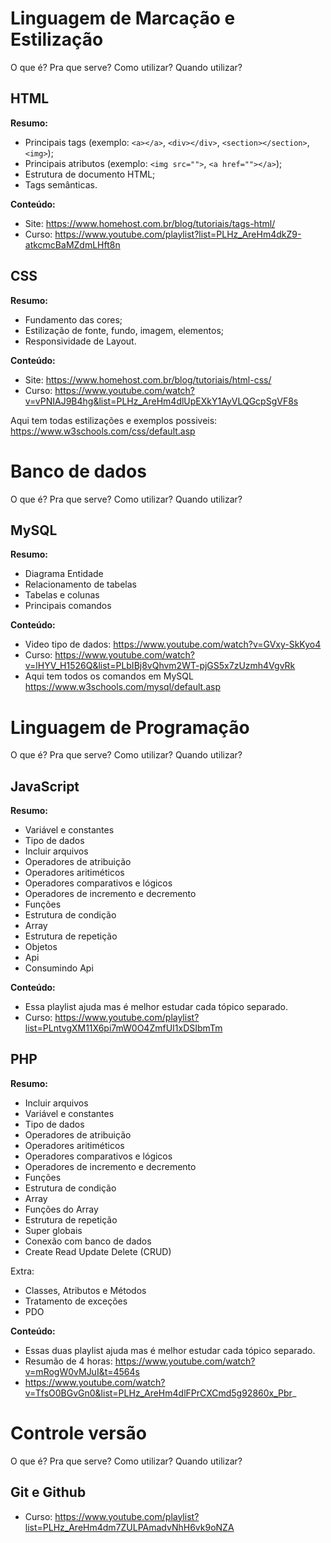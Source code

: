 # Linguagem de Marcação e Estilização
O que é? Pra que serve? Como utilizar? Quando utilizar?

## HTML
__Resumo:__
- Principais tags (exemplo: `<a></a>`, `<div></div>`, `<section></section>`, `<img>`);
- Principais atributos (exemplo: `<img src="">`, `<a href=""></a>`);
- Estrutura de documento HTML;
- Tags semânticas.

__Conteúdo:__
- Site: https://www.homehost.com.br/blog/tutoriais/tags-html/
- Curso: https://www.youtube.com/playlist?list=PLHz_AreHm4dkZ9-atkcmcBaMZdmLHft8n

## CSS
__Resumo:__
- Fundamento das cores;
- Estilização de fonte, fundo, imagem, elementos;
- Responsividade de Layout.

__Conteúdo:__
- Site: https://www.homehost.com.br/blog/tutoriais/html-css/
- Curso: https://www.youtube.com/watch?v=vPNIAJ9B4hg&list=PLHz_AreHm4dlUpEXkY1AyVLQGcpSgVF8s

Aqui tem todas estilizações e exemplos possiveis: https://www.w3schools.com/css/default.asp

# Banco de dados
O que é? Pra que serve? Como utilizar? Quando utilizar?

## MySQL
__Resumo:__
- Diagrama Entidade
- Relacionamento de tabelas
- Tabelas e colunas
- Principais comandos
  
__Conteúdo:__

- Video tipo de dados: https://www.youtube.com/watch?v=GVxy-SkKyo4
- Curso: https://www.youtube.com/watch?v=lHYV_H1526Q&list=PLbIBj8vQhvm2WT-pjGS5x7zUzmh4VgvRk
- Aqui tem todos os comandos em MySQL https://www.w3schools.com/mysql/default.asp

# Linguagem de Programação
O que é? Pra que serve? Como utilizar? Quando utilizar?

## JavaScript
__Resumo:__
- Variável e constantes
- Tipo de dados
- Incluir arquivos
- Operadores de atribuição
- Operadores aritiméticos
- Operadores comparativos e lógicos
- Operadores de incremento e decremento
- Funções
- Estrutura de condição
- Array
- Estrutura de repetição
- Objetos
- Api
- Consumindo Api

__Conteúdo:__
- Essa playlist ajuda mas é melhor estudar cada tópico separado.
- Curso: https://www.youtube.com/playlist?list=PLntvgXM11X6pi7mW0O4ZmfUI1xDSIbmTm

## PHP
__Resumo:__
- Incluir arquivos
- Variável e constantes
- Tipo de dados
- Operadores de atribuição
- Operadores aritiméticos
- Operadores comparativos e lógicos
- Operadores de incremento e decremento
- Funções
- Estrutura de condição
- Array
- Funções do Array
- Estrutura de repetição
- Super globais
- Conexão com banco de dados
- Create Read Update Delete (CRUD)

Extra:
- Classes, Atributos e Métodos
- Tratamento de exceções
- PDO

__Conteúdo:__
- Essas duas playlist ajuda mas é melhor estudar cada tópico separado.
- Resumão de 4 horas: https://www.youtube.com/watch?v=mRogW0vMJuI&t=4564s
- https://www.youtube.com/watch?v=TfsO0BGvGn0&list=PLHz_AreHm4dlFPrCXCmd5g92860x_Pbr_

# Controle versão
O que é? Pra que serve? Como utilizar? Quando utilizar?

## Git e Github
- Curso: https://www.youtube.com/playlist?list=PLHz_AreHm4dm7ZULPAmadvNhH6vk9oNZA
